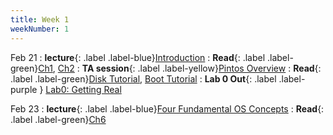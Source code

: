 ```yaml
---
title: Week 1
weekNumber: 1
---
```


Feb 21
: **lecture**{: .label .label-blue}[Introduction](/sp22/assets/slides/lec01_introduction.pdf)
  : **Read**{: .label .label-green}[Ch1](https://pages.cs.wisc.edu/~remzi/OSTEP/dialogue-threeeasy.pdf), [Ch2](https://pages.cs.wisc.edu/~remzi/OSTEP/intro.pdf)
: **TA session**{: .label .label-yellow}[Pintos Overview](/sp23/assets/slides/TA_session1.pdf)
  : **Read**{: .label .label-green}[Disk Tutorial](https://linuxjourney.com/lesson/anatomy-of-a-disk), [Boot Tutorial](https://linuxjourney.com/lesson/boot-process-overview)
: **Lab 0 Out**{: .label .label-purple } [Lab0: Getting Real](https://pkuflyingpig.gitbook.io/pintos/project-description/lab0-booting)

Feb 23
: **lecture**{: .label .label-blue}[Four Fundamental OS Concepts](/sp22/assets/slides/lec02_concepts.pdf)
  : **Read**{: .label .label-green}[Ch6](https://pages.cs.wisc.edu/~remzi/OSTEP/cpu-mechanisms.pdf)
